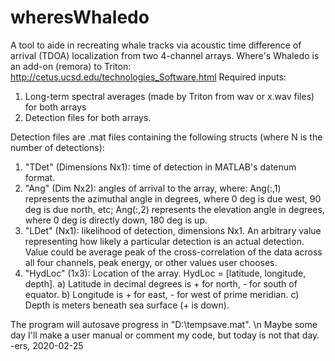 # wheresWhaledo
A tool to aide in recreating whale tracks via acoustic time difference of arrival (TDOA) localization from two 4-channel arrays.
Where's Whaledo is an add-on (remora) to Triton: http://cetus.ucsd.edu/technologies_Software.html
Required inputs: 
1) Long-term spectral averages (made by Triton from wav or x.wav files) for both arrays
2) Detection files for both arrays.

Detection files are .mat files containing the following structs (where N is the number of detections):
1) "TDet" (Dimensions Nx1): time of detection in MATLAB's datenum format.
2) "Ang" (Dim Nx2): angles of arrival to the array, where: Ang(:,1) represents the azimuthal angle in degrees, where 0 deg is due west, 90 deg is due north, etc; Ang(:,2) represents the elevation angle in degrees, where 0 deg is directly down, 180 deg is up.
3) "LDet" (Nx1): likelihood of detection, dimensions Nx1. An arbitrary value representing how likely a particular detection is an actual detection. Value could be average peak of the cross-correlation of the data across all four channels, peak energy, or other values user chooses.
4) "HydLoc" (1x3): Location of the array. HydLoc = [latitude, longitude, depth]. a) Latitude in decimal degrees is + for north, - for south of equator. b) Longitude is + for east, - for west of prime meridian. c) Depth is meters beneath sea surface (+ is down).

The program will autosave progress in "D:\tempsave.mat". \n
Maybe some day I'll make a user manual or comment my code, but today is not that day.
-ers, 2020-02-25
